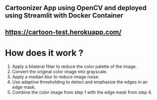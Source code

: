 ## Cartoonizer App using OpenCV and deployed using Streamlit with Docker Container

## https://cartoon-test.herokuapp.com/

# How does it work ?

1. Apply a bilateral filter to reduce the color palette of the image.
2. Convert the original color image into grayscale.
3. Apply a median blur to reduce image noise.
4. Use adaptive thresholding to detect and emphasize the edges in an edge mask.
5. Combine the color image from step 1 with the edge mask from step 4.
